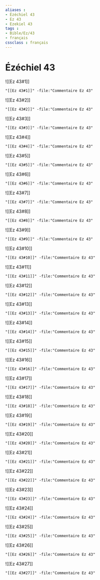 ```yaml
---
aliases : 
- Ézéchiel 43
- Ez 43
- Ezekiel 43
tags : 
- Bible/Ez/43
- français
cssclass : français
---
```


# Ézéchiel 43

![[Ez 43#1]]

```query
"[[Ez 43#1]]" -file:"Commentaire Ez 43"
```

![[Ez 43#2]]

```query
"[[Ez 43#2]]" -file:"Commentaire Ez 43"
```

![[Ez 43#3]]

```query
"[[Ez 43#3]]" -file:"Commentaire Ez 43"
```

![[Ez 43#4]]

```query
"[[Ez 43#4]]" -file:"Commentaire Ez 43"
```

![[Ez 43#5]]

```query
"[[Ez 43#5]]" -file:"Commentaire Ez 43"
```

![[Ez 43#6]]

```query
"[[Ez 43#6]]" -file:"Commentaire Ez 43"
```

![[Ez 43#7]]

```query
"[[Ez 43#7]]" -file:"Commentaire Ez 43"
```

![[Ez 43#8]]

```query
"[[Ez 43#8]]" -file:"Commentaire Ez 43"
```

![[Ez 43#9]]

```query
"[[Ez 43#9]]" -file:"Commentaire Ez 43"
```

![[Ez 43#10]]

```query
"[[Ez 43#10]]" -file:"Commentaire Ez 43"
```

![[Ez 43#11]]

```query
"[[Ez 43#11]]" -file:"Commentaire Ez 43"
```

![[Ez 43#12]]

```query
"[[Ez 43#12]]" -file:"Commentaire Ez 43"
```

![[Ez 43#13]]

```query
"[[Ez 43#13]]" -file:"Commentaire Ez 43"
```

![[Ez 43#14]]

```query
"[[Ez 43#14]]" -file:"Commentaire Ez 43"
```

![[Ez 43#15]]

```query
"[[Ez 43#15]]" -file:"Commentaire Ez 43"
```

![[Ez 43#16]]

```query
"[[Ez 43#16]]" -file:"Commentaire Ez 43"
```

![[Ez 43#17]]

```query
"[[Ez 43#17]]" -file:"Commentaire Ez 43"
```

![[Ez 43#18]]

```query
"[[Ez 43#18]]" -file:"Commentaire Ez 43"
```

![[Ez 43#19]]

```query
"[[Ez 43#19]]" -file:"Commentaire Ez 43"
```

![[Ez 43#20]]

```query
"[[Ez 43#20]]" -file:"Commentaire Ez 43"
```

![[Ez 43#21]]

```query
"[[Ez 43#21]]" -file:"Commentaire Ez 43"
```

![[Ez 43#22]]

```query
"[[Ez 43#22]]" -file:"Commentaire Ez 43"
```

![[Ez 43#23]]

```query
"[[Ez 43#23]]" -file:"Commentaire Ez 43"
```

![[Ez 43#24]]

```query
"[[Ez 43#24]]" -file:"Commentaire Ez 43"
```

![[Ez 43#25]]

```query
"[[Ez 43#25]]" -file:"Commentaire Ez 43"
```

![[Ez 43#26]]

```query
"[[Ez 43#26]]" -file:"Commentaire Ez 43"
```

![[Ez 43#27]]

```query
"[[Ez 43#27]]" -file:"Commentaire Ez 43"
```

